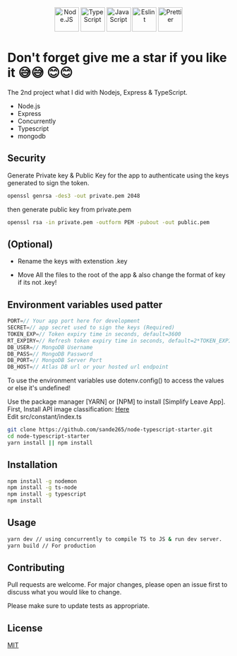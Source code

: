 <div align="center">
  <img src="https://www.freepnglogos.com/uploads/javascript-png/javascript-nodejs-logo-27.png" width="55" alt="Node.JS" />
  <img
    src="https://upload.wikimedia.org/wikipedia/commons/thumb/4/4c/Typescript_logo_2020.svg/2048px-Typescript_logo_2020.svg.png"
    width="55"
    alt="TypeScript"
  />
  <img
    src="https://www.freepnglogos.com/uploads/javascript-png/javascript-vector-logo-yellow-png-transparent-javascript-vector-12.png"
    width="55"
    alt="JavaScript"
  />
  <img src="https://upload.wikimedia.org/wikipedia/commons/thumb/e/e3/ESLint_logo.svg/324px-ESLint_logo.svg.png?20211012234406" width="55" alt="Eslint" />
  <img
    src="https://seeklogo.com/images/P/prettier-logo-D5C5197E37-seeklogo.com.png"
    width="55"
    alt="Prettier"
  />
</div>

# Don't forget give me a star if you like it 😅😅 😊😊

The 2nd project what I did with Nodejs, Express & TypeScript.

- Node.js
- Express
- Concurrently
- Typescript
- mongodb

## Security

Generate Private key & Public Key for the app to authenticate using the keys generated to sign the token.

```bash
openssl genrsa -des3 -out private.pem 2048
```

then generate public key from private.pem

```bash
openssl rsa -in private.pem -outform PEM -pubout -out public.pem
```

## (Optional)

- Rename the keys with extenstion .key

- Move All the files to the root of the app & also change the format of key if its not .key!

## Environment variables used patter

```javascript
PORT=// Your app port here for development
SECRET=// app secret used to sign the keys (Required)
TOKEN_EXP=// Token expiry time in seconds, default=3600
RT_EXPIRY=// Refresh token expiry time in seconds, default=2*TOKEN_EXPIRY
DB_USER=// MongoDB Username
DB_PASS=// MongoDB Password
DB_PORT=// MongoDB Server Port
DB_HOST=// Atlas DB url or your hosted url endpoint
```

To use the environment variables use dotenv.config() to access the values or else it's undefined!

Use the package manager [YARN] or [NPM] to install [Simplify Leave App].\
First, Install API image classification: [Here](https://github.com/iamvucms/ImageClassifyAPI/blob/master/README.md#installation)\
Edit src/constant/index.ts

```bash
git clone https://github.com/sande265/node-typescript-starter.git
cd node-typescript-starter
yarn install || npm install
```

## Installation

```bash
npm install -g nodemon
npm install -g ts-node
npm install -g typescript
npm install
```

## Usage

```bash
yarn dev // using concurrently to compile TS to JS & run dev server.
yarn build // For production


```

## Contributing

Pull requests are welcome. For major changes, please open an issue first to discuss what you would like to change.

Please make sure to update tests as appropriate.

## License

[MIT](https://choosealicense.com/licenses/mit/)
